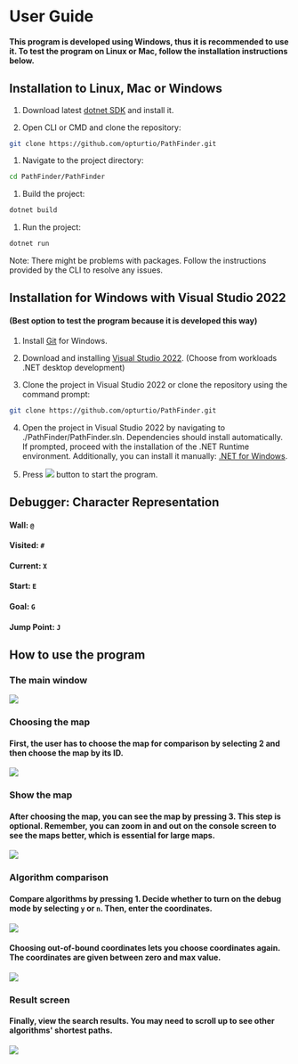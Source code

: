 # User Guide

#### This program is developed using Windows, thus it is recommended to use it. To test the program on Linux or Mac, follow the installation instructions below.

## Installation to Linux, Mac or Windows

1. Download latest [dotnet SDK](https://dotnet.microsoft.com/en-us/download/dotnet/8.0) and install it.

2. Open CLI or CMD and clone the repository:
```bash
git clone https://github.com/opturtio/PathFinder.git
```

1. Navigate to the project directory:
```bash
cd PathFinder/PathFinder
```

1. Build the project:
```bash
dotnet build
```

1. Run the project:
```bash
dotnet run
```

Note: There might be problems with packages. Follow the instructions provided by the CLI to resolve any issues.


## Installation for Windows with Visual Studio 2022
#### (Best option to test the program because it is developed this way)

1. Install [Git](https://git-scm.com/download/win) for Windows.

2. Download and installing [Visual Studio 2022](https://visualstudio.microsoft.com/thank-you-downloading-visual-studio/?sku=Community&channel=Release&version=VS2022&source=VSLandingPage&passive=false&cid=2030). (Choose from workloads .NET desktop development)

3. Clone the project in Visual Studio 2022 or clone the repository using the command prompt:
```bash
git clone https://github.com/opturtio/PathFinder.git
```

4. Open the project in Visual Studio 2022 by navigating to ./PathFinder/PathFinder.sln. Dependencies should install automatically. If prompted, proceed with the installation of the .NET Runtime environment. Additionally, you can install it manually: [.NET for Windows](https://dotnet.microsoft.com/en-us/download/visual-studio-sdks). 

5. Press ![](./Pics/PlayButton.png) button to start the program.


## Debugger: Character Representation

#### Wall: `@`

#### Visited: `#`

#### Current: `X`

#### Start: `E`

#### Goal: `G`

#### Jump Point: `J`


## How to use the program

### The main window

![](./Pics/MainScreen.png)

### Choosing the map

#### First, the user has to choose the map for comparison by selecting 2 and then choose the map by its ID.

![](./Pics/ChooseMap.png)

### Show the map

#### After choosing the map, you can see the map by pressing 3. This step is optional. Remember, you can zoom in and out on the console screen to see the maps better, which is essential for large maps.

![](./Pics/ShowMap.png)

### Algorithm comparison

#### Compare algorithms by pressing 1. Decide whether to turn on the debug mode by selecting `y` or `n`. Then, enter the coordinates.

![](./Pics/ChoosingCoordinates.png)

#### Choosing out-of-bound coordinates lets you choose coordinates again. The coordinates are given between zero and max value.

![](./Pics/WrongCoordinate.png)

### Result screen

#### Finally, view the search results. You may need to scroll up to see other algorithms' shortest paths.
![](./Pics/Result.png)